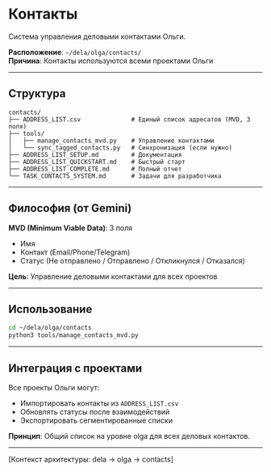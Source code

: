 # Контакты

Система управления деловыми контактами Ольги.

**Расположение**: `~/dela/olga/contacts/`  
**Причина**: Контакты используются всеми проектами Ольги

---

## Структура

```
contacts/
├── ADDRESS_LIST.csv              # Единый список адресатов (MVD, 3 поля)
├── tools/
│   ├── manage_contacts_mvd.py    # Управление контактами
│   └── sync_tagged_contacts.py   # Синхронизация (если нужно)
├── ADDRESS_LIST_SETUP.md         # Документация
├── ADDRESS_LIST_QUICKSTART.md    # Быстрый старт
├── ADDRESS_LIST_COMPLETE.md      # Полный отчет
└── TASK_CONTACTS_SYSTEM.md       # Задачи для разработчика
```

---

## Философия (от Gemini)

**MVD (Minimum Viable Data)**: 3 поля
- Имя
- Контакт (Email/Phone/Telegram)
- Статус (Не отправлено / Отправлено / Откликнулся / Отказался)

**Цель**: Управление деловыми контактами для всех проектов

---

## Использование

```bash
cd ~/dela/olga/contacts
python3 tools/manage_contacts_mvd.py
```

---

## Интеграция с проектами

Все проекты Ольги могут:
- Импортировать контакты из `ADDRESS_LIST.csv`
- Обновлять статусы после взаимодействий
- Экспортировать сегментированные списки

**Принцип**: Общий список на уровне olga для всех деловых контактов.

---

[Контекст архитектуры: dela → olga → contacts]
